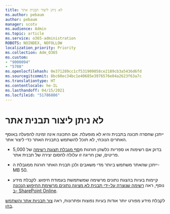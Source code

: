 ```yaml
---
title: לא ניתן ליצור תבנית אתר
ms.author: pebaum
author: pebaum
manager: scotv
ms.audience: Admin
ms.topic: article
ms.service: o365-administration
ROBOTS: NOINDEX, NOFOLLOW
localization_priority: Priority
ms.collection: Adm_O365
ms.custom:
- "9000094"
- "5708"
ms.openlocfilehash: 0e371289cc1cf531909058ce2189cb3a5436d6fd
ms.sourcegitcommit: 8bc60ec34bc1e40685e3976576e04a2623f63a7c
ms.translationtype: HT
ms.contentlocale: he-IL
ms.lasthandoff: 04/15/2021
ms.locfileid: "51786886"
---
```

# <a name="site-template-cannot-be-created"></a>לא ניתן ליצור תבנית אתר

ייתכן שחסרה תכונה בתבנית והיא לא מופעלת. אם התכונה אינה זמינה להפעלה באוסף האתרים הנוכחי, לא תוכל להשתמש בתבנית האתר כדי ליצור אתר.

- בדוק אם רשימות או ספריות כלשהן חורגות מ[סף מגבלת תצוגת רשימה](https://support.office.com/article/Manage-large-lists-and-libraries-in-SharePoint-B8588DAE-9387-48C2-9248-C24122F07C59) של 5,000 פריטים, שכן חריגה זו עלולה לחסום יצירה של תבנית אתר.

- ייתכן שהאתר משתמש ביותר מדי משאבים ולכן תבנית האתר חורגת ממגבלת ה- MB 50.

- קיימות בעיות בהצגת נתונים מרשימה שמשתמשת בעמודת חיפוש. לקבלת מידע נוסף, ראה [רשימה שנוצרה על-ידי תבנית לא מציגה נתונים מרשימת החיפוש הנכונה ב- SharePoint Online](https://docs.microsoft.com/sharepoint/support/lists-and-libraries/template-generated-list-incorrect-data).

לקבלת מידע מפורט יותר אודות בעיות נפוצות ופתרונות, ראה [צור תבניות אתר והשתמש בהן](https://support.office.com/article/Create-and-use-site-templates-60371B0F-00E0-4C49-A844-34759EBDD989).
